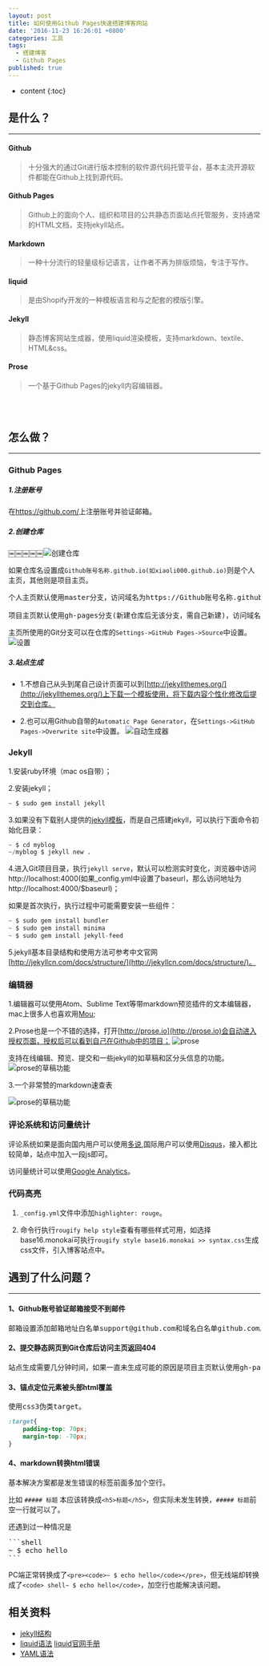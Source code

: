 ```yaml
---
layout: post
title: 如何使用Github Pages快速搭建博客网站
date: '2016-11-23 16:26:01 +0800'
categories: 工具
tags:
  - 搭建博客
  - Github Pages
published: true
---
```


* content
{:toc}

是什么？
------------------------
***

#### Github
> 十分强大的通过Git进行版本控制的软件源代码托管平台，基本主流开源软件都能在Github上找到源代码。

#### Github Pages
> Github上的面向个人、组织和项目的公共静态页面站点托管服务，支持通常的HTML文档，支持jekyll站点。

#### Markdown
> 一种十分流行的轻量级标记语言，让作者不再为排版烦恼，专注于写作。

#### liquid
> 是由Shopify开发的一种模板语言和与之配套的模版引擎。

#### Jekyll
> 静态博客网站生成器，使用liquid渲染模板，支持markdown、textile、HTML&css。

#### Prose
> 一个基于Github Pages的jekyll内容编辑器。

<br><br>

怎么做？
------------------------
***

### Github Pages

##### **1.注册账号**
在<https://github.com/>上注册账号并验证邮箱。

##### **2.创建仓库**
￼￼￼￼￼![创建仓库]({{site.baseurl}}/images/github.png)

如果仓库名设置成`Github账号名称.github.io(如xiaoli000.github.io)`则是个人主页，其他则是项目主页。
<pre>
个人主页默认使用master分支，访问域名为https://Github账号名称.github.io。

项目主页默认使用gh-pages分支(新建仓库后无该分支，需自己新建)，访问域名为https://Github账号名称.github.io/仓库名。
</pre>
主页所使用的Git分支可以在仓库的`Settings->GitHub Pages->Source`中设置。
![设置]({{site.baseurl}}/images/github_settings.png)

##### **3.站点生成**
  * 1.不想自己从头到尾自己设计页面可以到[http://jekyllthemes.org/](http://jekyllthemes.org/)上下载一个模板使用，将下载内容个性化修改后提交到仓库。

  * 2.也可以用Github自带的`Automatic Page Generator`，在`Settings->GitHub Pages->Overwrite site`中设置。
  ![自动生成器]({{site.baseurl}}/images/github_auto.png)

### Jekyll
1.安装ruby环境（mac os自带）；

2.安装jekyll；

```python
~ $ sudo gem install jekyll
```
3.如果没有下载别人提供的[jekyll模板](http://jekyllthemes.org/)，而是自己搭建jekyll，可以执行下面命令初始化目录：

```python
~ $ cd myblog
~/myblog $ jekyll new .
```
4.进入Git项目目录，执行``jekyll serve``，默认可以检测实时变化，浏览器中访问http://localhost:4000(如果_config.yml中设置了baseurl，那么访问地址为http://localhost:4000/$baseurl)；

如果是首次执行，执行过程中可能需要安装一些组件：

```python
~ $ sudo gem install bundler
~ $ sudo gem install minima
~ $ sudo gem install jekyll-feed
```

5.jekyll基本目录结构和使用方法可参考中文官网[http://jekyllcn.com/docs/structure/](http://jekyllcn.com/docs/structure/)。

### 编辑器
1.编辑器可以使用Atom、Sublime Text等带markdown预览插件的文本编辑器，mac上很多人也喜欢用[Mou](http://25.io/mou/);

2.Prose也是一个不错的选择，打开[http://prose.io](http://prose.io)会自动进入授权页面，授权后可以看到自己在Github中的项目；
![prose]({{site.baseurl}}/images/prose.png)

支持在线编辑、预览、提交和一些jekyll的如草稿和区分头信息的功能。
![prose的草稿功能]({{site.baseurl}}/images/prose_draft.png)

3.一个非常赞的markdown速查表

![prose的草稿功能]({{site.baseurl}}/images/markdownsheet.png)

### 评论系统和访问量统计

评论系统如果是面向国内用户可以使用[多说](http://duoshuo.com/),国际用户可以使用[Disqus](https://disqus.com/)，接入都比较简单，站点中加入一段js即可。

访问量统计可以使用[Google Analytics](https://www.google.com/analytics/)。

### 代码高亮

1. `_config.yml`文件中添加`highlighter: rouge`。

2. 命令行执行`rougify help style`查看有哪些样式可用，如选择base16.monokai可执行`rougify style base16.monokai >> syntax.css`生成css文件，引入博客站点中。

遇到了什么问题？
------------------------
***

#### 1、Github账号验证邮箱接受不到邮件
<pre>
邮箱设置添加邮箱地址白名单support@github.com和域名白名单github.com。
</pre>

#### 2、提交静态网页到Git仓库后访问主页返回404
<pre>
站点生成需要几分钟时间，如果一直未生成可能的原因是项目主页默认使用gh-pages的Git分支，而你提交静态网页的是master分支。
</pre>

#### 3、锚点定位元素被头部html覆盖
<pre>
使用css3伪类target。
</pre>
```css
:target{
    padding-top: 70px;
    margin-top: -70px;
}
```
#### 4、markdown转换html错误
<pre>
基本解决方案都是发生错误的标签前面多加个空行。
</pre>	
比如 `##### 标题` 本应该转换成`<h5>标题</h5>`，但实际未发生转换，`##### 标题`前空一行就可以了。

还遇到过一种情况是

<pre>
```shell
~ $ echo hello
```
</pre>
PC端正常转换成了`<pre><code>~ $ echo hello</code></pre>`，但无线端却转换成了`<code> shell~ $ echo hello</code>`，加空行也能解决该问题。

## 相关资料
* [jekyll结构](http://jekyllcn.com/docs/structure/)
* [liquid语法](http://xiajian.github.io/rhg-zh/zh/liquid/) [liquid官网手册](http://shopify.github.io/liquid/basics/introduction/)
* [YAML语法](http://www.ruanyifeng.com/blog/2016/07/yaml.html)

[jekyll]:      http://jekyllrb.com
[jekyll-gh]:   https://github.com/jekyll/jekyll
[jekyll-help]: https://github.com/jekyll/jekyll-help
